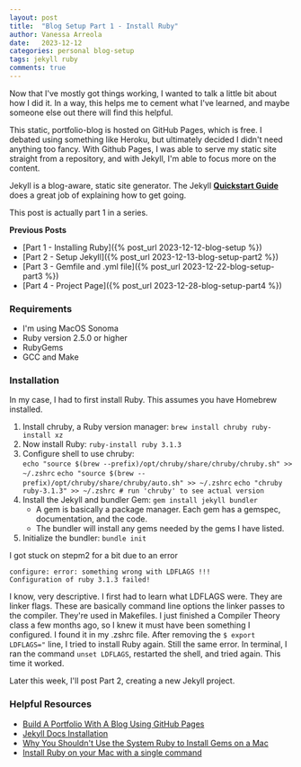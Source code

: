 ```yaml
---
layout: post
title:  "Blog Setup Part 1 - Install Ruby"
author: Vanessa Arreola
date:   2023-12-12 
categories: personal blog-setup
tags: jekyll ruby
comments: true
---
```


Now that I've mostly got things working, I wanted to talk a little bit about
how I did it. In a way, this helps me to cement what I've learned, and maybe 
someone else out there will find this helpful. 

This static, portfolio-blog is hosted on GitHub Pages, which is free. I debated using
something like Heroku, but ultimately decided I didn't need anything too fancy. With
Github Pages, I was able to serve my static site straight from a repository, and with 
Jekyll, I'm able to focus more on the content. 

Jekyll is a blog-aware, static site generator. The Jekyll <b><a href="https://jekyllrb.com/docs/" target="_blank">Quickstart Guide</a></b>
does a great job of explaining how to get going. 

This post is actually part 1 in a series.

**Previous Posts**
* [Part 1 - Installing Ruby]({% post_url 2023-12-12-blog-setup %})
* [Part 2 - Setup Jekyll]({% post_url 2023-12-13-blog-setup-part2 %})
* [Part 3 - Gemfile and .yml file]({% post_url 2023-12-22-blog-setup-part3 %})
* [Part 4 - Project Page]({% post_url 2023-12-28-blog-setup-part4 %})

### Requirements ###

* I'm using MacOS Sonoma
* Ruby version 2.5.0 or higher
* RubyGems
* GCC and Make

### Installation ###

In my case, I had to first install Ruby. This assumes you have Homebrew installed. 
1. Install chruby, a Ruby version manager:
 ```brew install chruby ruby-install xz``` 
2. Now install Ruby: ```ruby-install ruby 3.1.3```
3. Configure shell to use chruby:   
```echo "source $(brew --prefix)/opt/chruby/share/chruby/chruby.sh" >> ~/.zshrc```
```echo "source $(brew --prefix)/opt/chruby/share/chruby/auto.sh" >> ~/.zshrc```
```echo "chruby ruby-3.1.3" >> ~/.zshrc # run 'chruby' to see actual version```
4. Install the Jekyll and bundler Gem: ```gem install jekyll bundler```
    * A gem is basically a package manager. Each gem has a gemspec, documentation, and the code.
    * The bundler will install any gems needed by the gems I have listed. 
5. Initialize the bundler: ```bundle init```    

I got stuck on stepm2 for a bit due to an error 
```
configure: error: something wrong with LDFLAGS !!! 
Configuration of ruby 3.1.3 failed!
```

I know, very descriptive. I first had to learn what LDFLAGS were. They are linker flags.
These are basically command line options the linker passes to the compiler. They're used in 
Makefiles. I just finished a Compiler Theory class a few months ago, so I knew it must have
been something I configured. I found it in my .zshrc file. After removing the 
```$ export LDFLAGS="``` line, I tried to install Ruby again. Still the same error. In terminal, 
I ran the command ```unset LDFLAGS```, restarted the shell, and tried again. This time it worked.

Later this week, I'll post Part 2, creating a new Jekyll project. 

### Helpful Resources ###
* <a href="https://simondosda.github.io/posts/2021-09-13-blog-github-pages-1-introduction.html" target="_blank">Build A Portfolio With A Blog Using GitHub Pages</a>
* <a href="https://jekyllrb.com/docs/installation/" target="_blank">Jekyll Docs Installation</a>
* <a href="https://www.moncefbelyamani.com/why-you-shouldn-t-use-the-system-ruby-to-install-gems-on-a-mac/" target="_blank">Why You Shouldn't Use the System Ruby to Install Gems on a Mac</a>
* <a href="https://www.moncefbelyamani.com/how-to-install-xcode-homebrew-git-rvm-ruby-on-mac/" target="_blank">Install Ruby on your Mac with a single command</a>